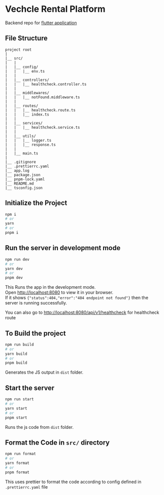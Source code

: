 # Vechcle Rental Platform
Backend repo for [flutter application](https://github.com/edr3x/vehicle_rental_application)

## File Structure
```
project root
|
|__ src/
|   |
|   |__ config/
|   |   |__ env.ts
|   |
|   |__ controllers/
|   |   |__ healthcheck.controller.ts
|   |
|   |__ middlewares/
|   |   |__ notFound.middleware.ts
|   |
|   |__ routes/
|   |   |__ healthcheck.route.ts
|   |   |__ index.ts
|   |
|   |__ services/
|   |   |__ healthcheck.service.ts
|   |
|   |__ utils/
|   |   |__ logger.ts
|   |   |__ response.ts
|   |
|   |__ main.ts
|
|__ .gitignore
|__ .prettierrc.yaml
|__ app.log
|__ package.json
|__ pnpm-lock.yaml
|__ README.md
|__ tsconfig.json
```

## Initialize the Project

```bash
npm i
# or
yarn
# or
pnpm i
```

## Run the server in development mode

```bash
npm run dev
# or
yarn dev
# or
pnpm dev
```

This Runs the app in the development mode.\
Open <http://localhost:8080> to view it in your browser.\
If it shows `{"status":404,"error":"404 endpoint not found"}` then the server is running successfully.

You can also go to <http://localhost:8080/api/v1/healthcheck> for healthcheck route

## To Build the project

```bash
npm run build
# or
yarn build
# or
pnpm build
```

Generates the JS output in `dist` folder.

## Start the server

```bash
npm run start
# or
yarn start
# or
pnpm start
```

Runs the js code from `dist` folder.

## Format the Code in `src/` directory

```bash
npm run format
# or
yarn format
# or
pnpm format
```

This uses prettier to format the code according to config defined in `.prettierrc.yaml` file
